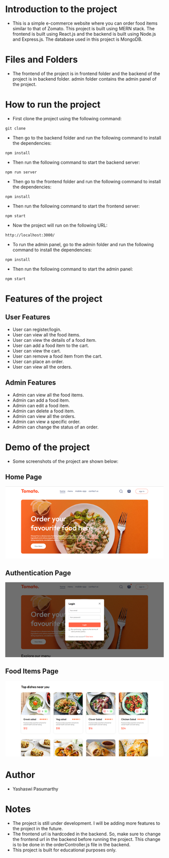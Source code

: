 # Introduction to the project

- This is a simple e-commerce website where you can order food items similar to that of Zomato. This project is built using MERN stack. The frontend is built using React.js and the backend is built using Node.js and Express.js. The database used in this project is MongoDB.

# Files and Folders

- The frontend of the project is in frontend folder and the backend of the project is in backend folder. admin folder contains the admin panel of the project.

# How to run the project

- First clone the project using the following command:
```
git clone
```

- Then go to the backend folder and run the following command to install the dependencies:
```
npm install
```

- Then run the following command to start the backend server:
```
npm run server
```

- Then go to the frontend folder and run the following command to install the dependencies:
```
npm install
```

- Then run the following command to start the frontend server:
```
npm start
```

- Now the project will run on the following URL:
```
http://localhost:3000/
```

- To run the admin panel, go to the admin folder and run the following command to install the dependencies:
```
npm install
```

- Then run the following command to start the admin panel:
``` 
npm start
```

# Features of the project

## User Features

- User can register/login.
- User can view all the food items.
- User can view the details of a food item.
- User can add a food item to the cart.
- User can view the cart.
- User can remove a food item from the cart.
- User can place an order.
- User can view all the orders.

## Admin Features

- Admin can view all the food items.
- Admin can add a food item.
- Admin can edit a food item.
- Admin can delete a food item.
- Admin can view all the orders.
- Admin can view a specific order.
- Admin can change the status of an order.

# Demo of the project

- Some screenshots of the project are shown below:

## Home Page

![Home Page](./Demo_imgs/demo1.png)

## Authentication Page

![Authentication Page](./Demo_imgs/demo2.png)

## Food Items Page

![Food Items Page](./Demo_imgs/demo3.png)

# Author

- Yashaswi Pasumarthy

# Notes

- The project is still under development. I will be adding more features to the project in the future.
- The frontend url is hardcoded in the backend. So, make sure to change the frontend url in the backend before running the project. This change is to be done in the orderController.js file in the backend.
- This project is built for educational purposes only.
